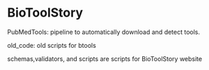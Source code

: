 # BioToolStory
PubMedTools: pipeline to automatically download and detect tools.

old_code: old scripts for btools

schemas,validators, and scripts are scripts for BioToolStory website
